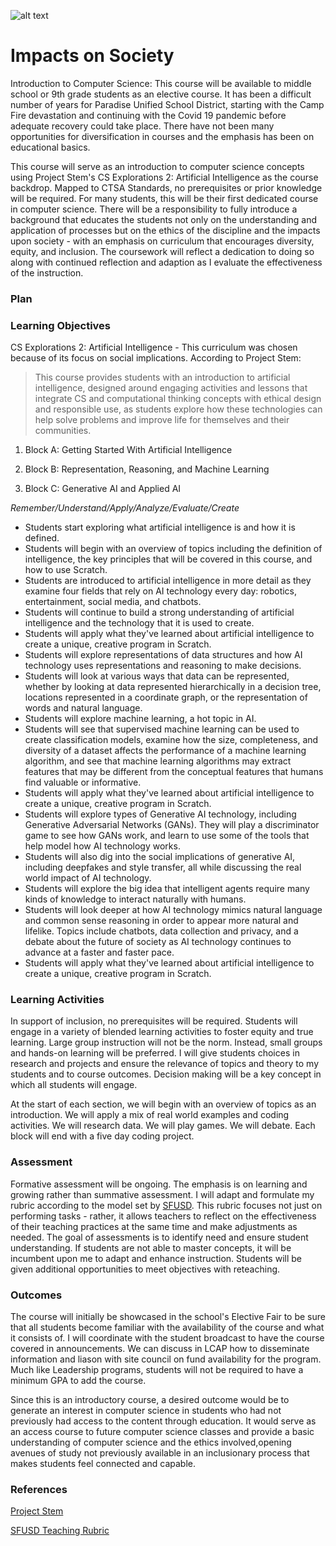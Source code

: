 ![alt text](https://user-images.githubusercontent.com/89324472/168697505-f1ca5e86-0b95-4c1b-a882-b72fb6aef4d9.png)

# Impacts on Society

Introduction to Computer Science: This course will be available to middle school or 9th grade students as an elective course. It has been a difficult number of years for Paradise Unified School District, starting with the Camp Fire devastation and continuing with the Covid 19 pandemic before adequate recovery could take place. There have not been many opportunities for diversification in courses and the emphasis has been on educational basics. 

This course will serve as an introduction to computer science concepts using Project Stem's CS Explorations 2: Artificial Intelligence as the course backdrop. Mapped to CTSA Standards, no prerequisites or prior knowledge will be required. For many students, this will be their first dedicated course in computer science.  There will be a responsibility to fully introduce a background that educates the students not only on the understanding and application of processes but on the ethics of the discipline and the impacts upon society - with an emphasis on curriculum that encourages diversity, equity, and inclusion. The coursework will reflect a dedication to doing so along with continued reflection and adaption as I evaluate the effectiveness of the instruction. 
### Plan

### Learning Objectives

CS Explorations 2: Artificial Intelligence - This curriculum was chosen because of its focus on social implications. According to Project Stem:
> This course provides students with an introduction to artificial intelligence, designed around engaging activities and lessons that integrate CS and computational thinking concepts with ethical design and responsible use, as students explore how these technologies can help solve problems and improve life for themselves and their communities.

1. Block A: Getting Started With Artificial Intelligence

2. Block B: Representation, Reasoning, and Machine Learning

3. Block C: Generative AI and Applied AI

*Remember/Understand/Apply/Analyze/Evaluate/Create*
- Students start exploring what artificial intelligence is and how it is defined. 
- Students will begin with an overview of topics including the definition of intelligence, the key principles that will be covered in this course, and how to use Scratch.
- Students are introduced to artificial intelligence in more detail as they examine four fields that rely on AI technology every day: robotics, entertainment, social media, and chatbots.
- Students will continue to build a strong understanding of artificial intelligence and the technology that it is used to create.
- Students will apply what they've learned about artificial intelligence to create a unique, creative program in Scratch.
- Students will explore representations of data structures and how AI technology uses representations and reasoning to make decisions. 
- Students will look at various ways that data can be represented, whether by looking at data represented hierarchically in a decision tree, locations represented in a coordinate graph, or the representation of words and natural language. 
- Students will explore machine learning, a hot topic in AI.
- Students will see that supervised machine learning can be used to create classification models, examine how the size, completeness, and diversity of a dataset affects the performance of a machine learning algorithm, and see that machine learning algorithms may extract features that may be different from the conceptual features that humans find valuable or informative.
- Students will apply what they've learned about artificial intelligence to create a unique, creative program in Scratch.
- Students will explore types of Generative AI technology, including Generative Adversarial Networks (GANs). They will play a discriminator game to see how GANs work, and learn to use some of the tools that help model how AI technology works.
- Students will also dig into the social implications of generative AI, including deepfakes and style transfer, all while discussing the real world impact of AI technology.
- Students will explore the big idea that intelligent agents require many kinds of knowledge to interact naturally with humans. 
- Students will look deeper at how AI technology mimics natural language and common sense reasoning in order to appear more natural and lifelike. Topics include chatbots, data collection and privacy, and a debate about the future of society as AI technology continues to advance at a faster and faster pace.
- Students will apply what they've learned about artificial intelligence to create a unique, creative program in Scratch.

### Learning Activities

In support of inclusion, no prerequisites will be required. Students will engage in a variety of blended learning activities to foster equity and true learning.  Large group instruction will not be the norm.  Instead, small groups and hands-on learning will be preferred.  I will give students choices in research and projects and ensure the relevance of topics and theory to my students and to course outcomes.  Decision making will be a key concept in which all students will engage.

At the start of each section, we will begin with an overview of topics as an introduction. We will apply a mix of real world examples and coding activities. We will research data.  We will play games. We will debate. Each block will end with a five day coding project.


### Assessment

Formative assessment will be ongoing.  The emphasis is on learning and growing rather than summative assessment.  I will adapt and formulate my rubric according to the model set by [SFUSD](https://sites.google.com/sfusd.edu/csplc/resources/teaching-rubric).  This rubric focuses not just on performing tasks - rather, it allows teachers to reflect on the effectiveness of their teaching practices at the same time and make adjustments as needed.  The goal of assessments is to identify need and ensure student understanding. If students are not able to master concepts, it will be incumbent upon me to adapt and enhance instruction. Students will be given additional opportunities to meet objectives with reteaching. 

### Outcomes

The course will initially be showcased in the school's Elective Fair to be sure that all students become familiar with the availability of the course and what it consists of.  I will coordinate with the student broadcast to have the course covered in announcements.  We can discuss in LCAP how to disseminate information and  liason with site council on fund availability for the program. Much like Leadership programs, students will not be required to have a minimum GPA to add the course.

Since this is an introductory course, a desired outcome would be to generate an interest in computer science in students who had not previously had access to the content through education.  It would serve as an access course to future computer science classes and provide a basic understanding of computer science and the ethics involved,opening avenues of study not previously available in an inclusionary process that makes students feel connected and capable.
 
### References

[Project Stem](https://projectstem.org/middle-school-cs2-demo/cse2-scope-and-sequence)

[SFUSD Teaching Rubric](https://sites.google.com/sfusd.edu/csplc/resources/teaching-rubric)

